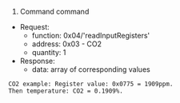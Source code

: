 1. Command command

- Request:
  - function: 0x04/'readInputRegisters'
  - address: 0x03            - CO2
  - quantity: 1
- Response:
  - data: array of corresponding values

```
CO2 example: Register value: 0x0775 = 1909ppm.
Then temperature: CO2 = 0.1909%.
```